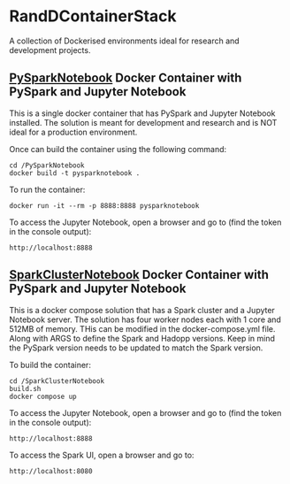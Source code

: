 # RandDContainerStack

A collection of Dockerised environments ideal for research and development projects.

## [PySparkNotebook](PySparkNotebook) Docker Container with PySpark and Jupyter Notebook

This is a single docker container that has PySpark and Jupyter Notebook installed.
The solution is meant for development and research and is NOT ideal for a production environment.

Once can build the container using the following command:

```
cd /PySparkNotebook
docker build -t pysparknotebook .
```

To run the container:

```
docker run -it --rm -p 8888:8888 pysparknotebook
```

To access the Jupyter Notebook, open a browser and go to (find the token in the console output):

```
http://localhost:8888
```

## [SparkClusterNotebook](SparkClusterNotebook) Docker Container with PySpark and Jupyter Notebook

This is a docker compose solution that has a Spark cluster and a Jupyter Notebook server.
The solution has four worker nodes each with 1 core and 512MB of memory. THis can be modified in the
docker-compose.yml file. Along with ARGS to define the Spark and Hadopp versions. Keep in mind the PySpark
version needs to be updated to match the Spark version.

To build the container:

```
cd /SparkClusterNotebook
build.sh
docker compose up
```

To access the Jupyter Notebook, open a browser and go to (find the token in the console output):

```
http://localhost:8888
```

To access the Spark UI, open a browser and go to:

```
http://localhost:8080
```
